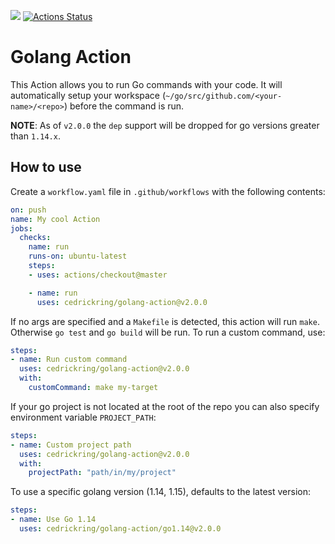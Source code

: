 [![](https://img.shields.io/github/release/ce1rickring/golang-action.svg)](https://github.com/cedrickring/golang-action/releases/latest) [![Actions Status](https://github.com/cedrickring/golang-action/workflows/Build%20on%20Push/badge.svg)](https://github.com/cedrickring/golang-action/actions)

# Golang Action

This Action allows you to run Go commands with your code. It will automatically setup your workspace (`~/go/src/github.com/<your-name>/<repo>`) before the command is run.

**NOTE**: As of `v2.0.0` the `dep` support will be dropped for go versions greater than `1.14.x`.

## How to use

Create a `workflow.yaml` file in `.github/workflows` with the following contents:
```yaml
on: push
name: My cool Action
jobs:
  checks:
    name: run
    runs-on: ubuntu-latest
    steps:
    - uses: actions/checkout@master

    - name: run
      uses: cedrickring/golang-action@v2.0.0
```


If no args are specified and a `Makefile` is detected, this action will run `make`. Otherwise `go test` and `go build` will be run.
To run a custom command, use:
```yaml
steps:
- name: Run custom command
  uses: cedrickring/golang-action@v2.0.0
  with:
    customCommand: make my-target
```

If your go project is not located at the root of the repo you can also specify environment variable `PROJECT_PATH`:
```yaml
steps:
- name: Custom project path
  uses: cedrickring/golang-action@v2.0.0
  with:
    projectPath: "path/in/my/project"
```

To use a specific golang version (1.14, 1.15), defaults to the latest version:
```yaml
steps:
- name: Use Go 1.14
  uses: cedrickring/golang-action/go1.14@v2.0.0
```
